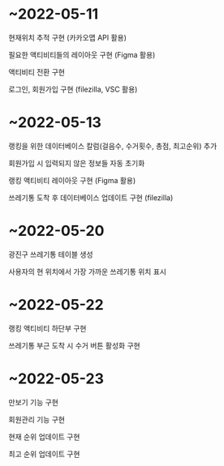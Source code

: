 # ~2022-05-11
현재위치 추적 구현 (카카오맵 API 활용)

필요한 액티비티들의 레이아웃 구현 (Figma 활용)

액티비티 전환 구현

로그인, 회원가입 구현 (filezilla, VSC 활용)


# ~2022-05-13
랭킹을 위한 데이터베이스 칼럼(걸음수, 수거횟수, 총점, 최고순위) 추가

회원가입 시 입력되지 않은 정보들 자동 초기화

랭킹 액티비티 레이아웃 구현 (Figma 활용)

쓰레기통 도착 후 데이터베이스 업데이트 구현 (filezilla)

# ~2022-05-20
광진구 쓰레기통 테이블 생성

사용자의 현 위치에서 가장 가까운 쓰레기통 위치 표시

# ~2022-05-22
랭킹 액티비티 하단부 구현 

쓰레기통 부근 도착 시 수거 버튼 활성화 구현

# ~2022-05-23
만보기 기능 구현

회원관리 기능 구현

현재 순위 업데이트 구현

최고 순위 업데이트 구현

